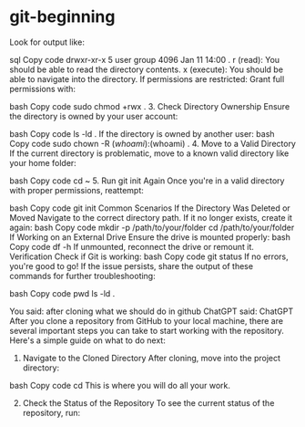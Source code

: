# git-beginning

Look for output like:

sql
Copy code
drwxr-xr-x  5 user group 4096 Jan 11 14:00 .
r (read): You should be able to read the directory contents.
x (execute): You should be able to navigate into the directory.
If permissions are restricted: Grant full permissions with:

bash
Copy code
sudo chmod +rwx .
3. Check Directory Ownership
Ensure the directory is owned by your user account:

bash
Copy code
ls -ld .
If the directory is owned by another user:
bash
Copy code
sudo chown -R $(whoami):$(whoami) .
4. Move to a Valid Directory
If the current directory is problematic, move to a known valid directory like your home folder:

bash
Copy code
cd ~
5. Run git init Again
Once you're in a valid directory with proper permissions, reattempt:

bash
Copy code
git init
Common Scenarios
If the Directory Was Deleted or Moved
Navigate to the correct directory path.
If it no longer exists, create it again:
bash
Copy code
mkdir -p /path/to/your/folder
cd /path/to/your/folder
If Working on an External Drive
Ensure the drive is mounted properly:
bash
Copy code
df -h
If unmounted, reconnect the drive or remount it.
Verification
Check if Git is working:
bash
Copy code
git status
If no errors, you're good to go!
If the issue persists, share the output of these commands for further troubleshooting:

bash
Copy code
pwd
ls -ld .





You said:
after cloning what we should do in github
ChatGPT said:
ChatGPT
After you clone a repository from GitHub to your local machine, there are several important steps you can take to start working with the repository. Here's a simple guide on what to do next:

1. Navigate to the Cloned Directory
After cloning, move into the project directory:

bash
Copy code
cd <repository-name>
This is where you will do all your work.

2. Check the Status of the Repository
To see the current status of the repository, run:
